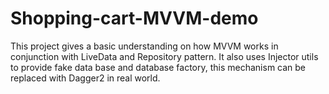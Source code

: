 # Shopping-cart-MVVM-demo
This project gives a basic understanding on how MVVM works in conjunction with LiveData and Repository pattern.
It also uses Injector utils to provide fake data base and database factory, this mechanism can be replaced with Dagger2 in real world.
